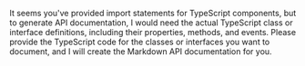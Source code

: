 It seems you've provided import statements for TypeScript components, but to generate API documentation, I would need the actual TypeScript class or interface definitions, including their properties, methods, and events. Please provide the TypeScript code for the classes or interfaces you want to document, and I will create the Markdown API documentation for you.